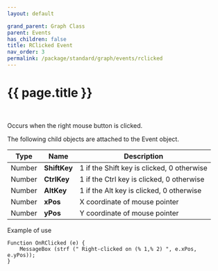 ```yaml
---
layout: default

grand_parent: Graph Class
parent: Events
has_children: false
title: RClicked Event
nav_order: 3
permalink: /package/standard/graph/events/rclicked
---
```

# {{ page.title }}

<br>

Occurs when the right mouse button is clicked.

 

The following child objects are attached to the Event object.

|  Type  | Name           | Description                                |
|:------:|----------------|--------------------------------------------|
| Number |  **ShiftKey**  | 1 if the Shift key is clicked, 0 otherwise |
| Number | **CtrlKey** | 1 if the Ctrl key is clicked, 0 otherwise  |
| Number |   **AltKey**   | 1 if the Alt key is clicked, 0 otherwise   |
| Number |    **xPos**    | X coordinate of mouse pointer              |
| Number |    **yPos**    | Y coordinate of mouse pointer              |

Example of use

```
Function OnRClicked (e) {
    MessageBox (strf (" Right-clicked on (% 1,% 2) ", e.xPos, e.yPos));
}
```
